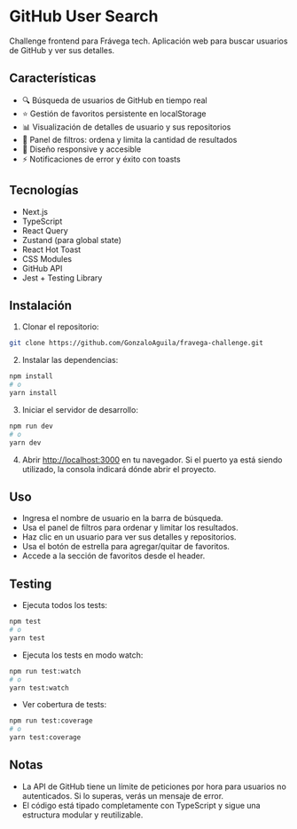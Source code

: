 # GitHub User Search

Challenge frontend para Frávega tech.
Aplicación web para buscar usuarios de GitHub y ver sus detalles.

## Características

- 🔍 Búsqueda de usuarios de GitHub en tiempo real
- ⭐ Gestión de favoritos persistente en localStorage
- 📊 Visualización de detalles de usuario y sus repositorios
- 📑 Panel de filtros: ordena y limita la cantidad de resultados
- 📱 Diseño responsive y accesible
- ⚡ Notificaciones de error y éxito con toasts

## Tecnologías

- Next.js
- TypeScript
- React Query
- Zustand (para global state)
- React Hot Toast
- CSS Modules
- GitHub API
- Jest + Testing Library

## Instalación

1. Clonar el repositorio:
```bash
git clone https://github.com/GonzaloAguila/fravega-challenge.git
```

2. Instalar las dependencias:
```bash
npm install
# o
yarn install
```

3. Iniciar el servidor de desarrollo:
```bash
npm run dev
# o
yarn dev
```

4. Abrir [http://localhost:3000](http://localhost:3000) en tu navegador.
   Si el puerto ya está siendo utilizado, la consola indicará dónde abrir el proyecto.

## Uso

- Ingresa el nombre de usuario en la barra de búsqueda.
- Usa el panel de filtros para ordenar y limitar los resultados.
- Haz clic en un usuario para ver sus detalles y repositorios.
- Usa el botón de estrella para agregar/quitar de favoritos.
- Accede a la sección de favoritos desde el header.

## Testing

- Ejecuta todos los tests:
```bash
npm test
# o
yarn test
```
- Ejecuta los tests en modo watch:
```bash
npm run test:watch
# o
yarn test:watch
```
- Ver cobertura de tests:
```bash
npm run test:coverage
# o
yarn test:coverage
```

## Notas

- La API de GitHub tiene un límite de peticiones por hora para usuarios no autenticados. Si lo superas, verás un mensaje de error.
- El código está tipado completamente con TypeScript y sigue una estructura modular y reutilizable.
